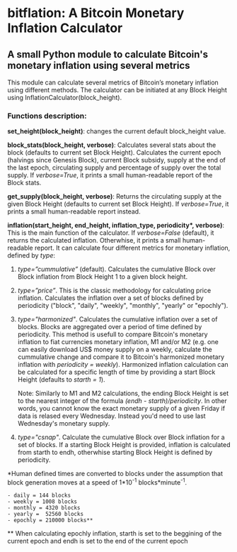 # bitflation: A Bitcoin Monetary Inflation Calculator

## A small Python module to calculate Bitcoin's monetary inflation using several metrics
This module can calculate several metrics of Bitcoin’s monetary inflation using different methods. The calculator can be initiated at any Block Height using InflationCalculator(block_height).

### Functions description:

**set_height(block_height)**: changes the current default block_height value.

**block_stats(block_height, verbose)**: Calculates several stats about the block (defaults to current set Block Height). Calculates the current epoch (halvings since Genesis Block), current Block subsidy, supply at the end of the last epoch, circulating supply and percentage of supply over the total supply. If *verbose=True*, it prints a small human-readable report of the Block stats.

**get_supply(block_height, verbose)**: Returns the circulating supply at the given Block Height (defaults to current set Block Height). If *verbose=True*, it prints a small human-readable report instead.

**inflation(start_height, end_height, inflation_type, periodicity\*, verbose)**: This is the main function of the calculator. If *verbose=False* (default), it returns the calculated inflation. Otherwhise, it prints a small human-readable report. It can calculate four different metrics for monetary inflation, defined by *type*:

1. *type=”cummulative”* (default). Calculates the cumulative Block over Block inflation from Block Height 1 to a given block height.

2. *type=”price”*. This is the classic methodology for calculating price inflation. Calculates the inflation over a set of blocks defined by periodicity ("block", "daily", "weekly", "monthly", "yearly" or "epochly").

3. *type="harmonized"*. Calculates the cumulative inflation over a set of blocks. Blocks are aggregated over a period of time defined by periodicity. This method is usefull to compare Bitcoin's monetary inflation to fiat currencies monetary inflation, M1 and/or M2 (e.g. one can easily download US$ money supply on a weekly, calculate the cummulative change and compare it to Bitcoin's harmonized monetary inflation with *periodicity = weekly*). Harmonized inflation calculation can be calculated for a specific length of time by providing a start Block Height (defaults to *starth = 1*).

    Note: Similarly to M1 and M2 calculations, the ending Block Height is set to the nearest integer of the formula *(endh - starth)/periodicity*. In other words, you cannot know the exact monetary supply of a given Friday if data is relased every Wednesday. Instead you'd need to use last Wednesday's monetary supply.

5. *type="csnap"*. Calculate the cumulative Block over Block inflation for a set of blocks. If a starting Block Height is provided, inflation is calculated from starth to endh, otherwhise starting Block Height is defined by periodicity.

\*Human defined times are converted to blocks under the assumption that block generation moves at a speed of 1\*10<sup>-1</sup> blocks\*minute<sup>-1</sup>.

    - daily = 144 blocks
    - weekly = 1008 blocks
    - monthly = 4320 blocks
    - yearly =  52560 blocks
    - epochly = 210000 blocks**
\*\* When calculating epochly inflation, starth is set to the beggining of the current epoch and endh is set to the end of the current epoch
